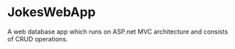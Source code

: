 # JokesWebApp

A web database app which runs on ASP.net MVC architecture and consists of CRUD operations.
